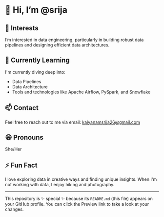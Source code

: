 # 👋 Hi, I’m @srija

## 👀 Interests
I’m interested in data engineering, particularly in building robust data pipelines and designing efficient data architectures.

## 🌱 Currently Learning
I'm currently diving deep into:
- Data Pipelines
- Data Architecture
- Tools and technologies like Apache Airflow, PySpark, and Snowflake

## 📫 Contact
Feel free to reach out to me via email: [kalyanamsrija26@gmail.com](mailto:kalyanamsrija26@gmail.com)

## 😄 Pronouns
She/Her

## ⚡ Fun Fact
I love exploring data in creative ways and finding unique insights. When I'm not working with data, I enjoy hiking and photography.

---

This repository is ✨ special ✨ because its `README.md` (this file) appears on your GitHub profile.
You can click the Preview link to take a look at your changes.
